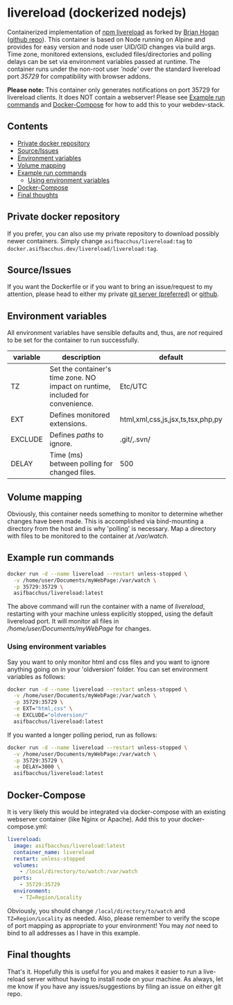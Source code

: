 # livereload (dockerized nodejs)

Containerized implementation of [npm livereload](https://www.npmjs.com/package/livereload) as forked by [Brian Hogan](https://github.com/napcs) ([github repo](https://github.com/napcs/node-livereload)). This container is based on Node running on Alpine and provides for easy version and node user UID/GID changes via build args. Time zone, monitored extensions, excluded files/directories and polling delays can be set via environment variables passed at runtime. The container runs under the non-root user *'node'* over the standard livereload port *35729* for compatibility with browser addons.

**Please note:** This container only generates notifications on port 35729 for livereload clients. It does NOT contain a webserver! Please see [Example run commands](#example-run-commands) and [Docker-Compose](#docker-compose) for how to add this to your webdev-stack.

## Contents

- [Private docker repository](#private-docker-repository)
- [Source/Issues](#source-issues)
- [Environment variables](#environment-variables)
- [Volume mapping](#volume-mapping)
- [Example run commands](#example-run-commands)
    - [Using environment variables](#using-environment-variables)
- [Docker-Compose](#docker-compose)
- [Final thoughts](#final-thoughts)

## Private docker repository

If you prefer, you can also use my private repository to download possibly newer containers. Simply change `asifbacchus/livereload:tag` to `docker.asifbacchus.dev/livereload/livereload:tag`.

## Source/Issues

If you want the Dockerfile or if you want to bring an issue/request to my attention, please head to either my private [git server (preferred)](https://git.asifbacchus.dev/ab-docker/livereload) or [github](https://github.com/asifbacchus/livereload).

## Environment variables

All environment variables have sensible defaults and, thus, are *not* required to be set for the container to run successfully.

| variable | description                                                  | default                           |
| -------- | ------------------------------------------------------------ | --------------------------------- |
| TZ       | Set the container's time zone. NO impact on runtime, included for convenience. | Etc/UTC                           |
| EXT      | Defines monitored extensions.                                | html,xml,css,js,jsx,ts,tsx,php,py |
| EXCLUDE  | Defines *paths* to ignore.                                   | .git/,.svn/                       |
| DELAY    | Time (ms) between polling for changed files.                 | 500                               |

## Volume mapping

Obviously, this container needs something to monitor to determine whether changes have been made. This is accomplished via bind-mounting a directory from the host and is why 'polling' is necessary. Map a directory with files to be monitored to the container at */var/watch*.

## Example run commands

```bash
docker run -d --name livereload --restart unless-stopped \
  -v /home/user/Documents/myWebPage:/var/watch \
  -p 35729:35729 \
  asifbacchus/livereload:latest
```

The above command will run the container with a name of *livereload*, restarting with your machine unless explicitly stopped, using the default livereload port. It will monitor all files in */home/user/Documents/myWebPage* for changes.

### Using environment variables

Say you want to only monitor html and css files and you want to ignore anything going on in your 'oldversion' folder. You can set environment variables as follows:

```bash
docker run -d --name livereload --restart unless-stopped \
  -v /home/user/Documents/myWebPage:/var/watch \
  -p 35729:35729 \
  -e EXT="html,css" \
  -e EXCLUDE="oldversion/"
  asifbacchus/livereload:latest
```

If you wanted a longer polling period, run as follows:

```bash
docker run -d --name livereload --restart unless-stopped \
  -v /home/user/Documents/myWebPage:/var/watch \
  -p 35729:35729 \
  -e DELAY=3000 \
  asifbacchus/livereload:latest
```

## Docker-Compose

It is very likely this would be integrated via docker-compose with an existing webserver container (like Nginx or Apache). Add this to your docker-compose.yml:

```yaml
livereload:
  image: asifbacchus/livereload:latest
  container_name: livereload
  restart: unless-stopped
  volumes:
    - /local/directory/to/watch:/var/watch
  ports:
    - 35729:35729
  environment:
    - TZ=Region/Locality
```

Obviously, you should change `/local/directory/to/watch` and `TZ=Region/Locality` as needed. Also, please remember to verify the scope of port mapping as appropriate to your environment! You may *not* need to bind to all addresses as I have in this example.

## Final thoughts

That's it. Hopefully this is useful for you and makes it easier to run a live-reload server without having to install node on your machine. As always, let me know if you have any issues/suggestions by filing an issue on either git repo.
